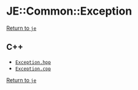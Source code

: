 # JE::Common::Exception

[Return to `je`](/docs/je.md)

## C++

- [`Exception.hpp`](/src/je/Exception.hpp)
- [`Exception.cpp`](/src/je/Exception.cpp)

[Return to `je`](/docs/je.md)